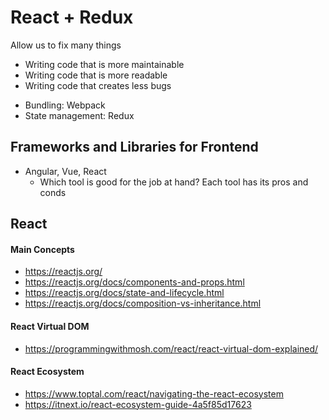 # React + Redux
Allow us to fix many things
* Writing code that is more maintainable
* Writing code that is more readable
* Writing code that creates less bugs
- Bundling: Webpack
- State management: Redux

## Frameworks and Libraries for Frontend
* Angular, Vue, React
  * Which tool is good for the job at hand? Each tool has its pros and conds

## React
#### Main Concepts
* https://reactjs.org/
* https://reactjs.org/docs/components-and-props.html
* https://reactjs.org/docs/state-and-lifecycle.html
* https://reactjs.org/docs/composition-vs-inheritance.html

#### React Virtual DOM
* https://programmingwithmosh.com/react/react-virtual-dom-explained/

#### React Ecosystem
* https://www.toptal.com/react/navigating-the-react-ecosystem
* https://itnext.io/react-ecosystem-guide-4a5f85d17623
